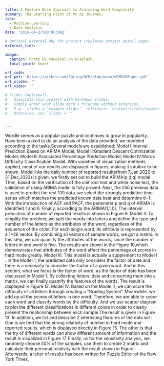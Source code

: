 ```yaml
---
title: A Feature Base Approach to Analyzing Word Complexity 
summary: The Starting Point of My AI Journey.
tags:
  - Machine Learning
  - Data Analysis
date: '2016-04-27T00:00:00Z'

# Optional external URL for project (replaces project detail page).
external_link: ''

image:
  caption: Photo by rawpixel on Unsplash
  focal_point: Smart

url_code: ''
url_pdf: 'https://github.com/ZpLing/MCM/blob/main/MCM%20Paper.pdf'
url_slides: ''
url_video: ''

# Slides (optional).
#   Associate this project with Markdown slides.
#   Simply enter your slide deck's filename without extension.
#   E.g. `slides = "example-slides"` references `content/slides/example-slides.md`.
#   Otherwise, set `slides = ""`


---
```


Wordle serves as a popular puzzle and continues to grow in popularity. Have been asked to do an analysis of the data provided, we modeled according to the tasks.Several models are established: Model Ⅰ:Interval Prediction Based on ARIMA Model; Model Ⅱ:Gradient Descent Optimization Model; Model Ⅲ:Associated Percentage Prediction Model; Model Ⅳ:Words Difficulty Classification Model. With varieties of visualization methods applied, most of our results are displayed in figures, making it intuitive to be shown. Model Ⅰ:As the daily number of reported results(from 7,Jan,2022 to 31,Dec,2023) is given, we firstly set out to build the ARIMA(p,d,q) model. Then, based on the verification of the unit root test and white noise test, the validation of using ARIMA model is fully proved. Next, the 250 previous data is used to predict the rest 109 data. we select the strongly predictive time series which matches the predicted known data best and determine d=1. With the introduction of ACF and PACF, the parameter p and q of ARIMA is identified 1 and 0. Finally, according to the ARIMA(1,1,0), The interval prediction of number of reported results is shown in Figure 9. Model Ⅱ: To simplify the problem, we split the words into letters and define the type and number of the letters as the attributes of the word, regardless of the sequence of the order. For each single word, its attribute is represented by a 1*26 vector. By combining all vectors of
sample words, we got a matrix. In this step, we can quanlify the attributes of the words, since the number of letters in one word is five. The results are shown in the Figure 10,which demonstrates that attributes of the word affect the percentage of scores in hard mode greatly. Model Ⅲ: This model is actually a supplement to Model Ⅰ . In the Model 1, the
predicted data only considers the factor of date and there is a necessity to consider the factor of a given word. And in this section, what we focus is the factor of word, as the factor of date has been discussed in Model 1. By collecting letters’ data and converting them into a matrix, we can finally quantify the features of the words. The result is displayed in Figure 12. Model Ⅳ: Based on the Model Ⅱ, we can score the difficulty of all letters through creating a “Grading System”. Meanwhile, we add up all the scores of letters in one word. Therefore, we are able to score each word and classify words by the difficulty. And we use
scatter diagram to plot the different classifications in different colors in order to clearly present the relationship between each sample.The result is given in Figure 13. In addition, we list and describe 2 interesting features of the data set : One is we find that the strong relativity of number in hard mode and reported results, which is displayed directly in Figure 15. The other is that the try of different words can show different amount of information and the result is visualized in Figure 17. Finally, as for the sensitivity analysis, we randomly choose 50% of the samples, use
them to create 2 matrix and calculate their personal relativity with the result shown in Figure. Afterwards, a letter of results has been written for Puzzle Editor of the New York Times.

